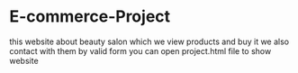 # E-commerce-Project
this website about beauty salon which we view products and buy it 
we also contact with them by valid form
you can open project.html file to show website
